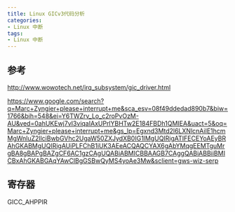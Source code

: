 ```yaml
---
title: Linux GICv3代码分析
categories: 
- Linux 中断
tags:
- Linux 中断
---
```


## 参考
http://www.wowotech.net/irq_subsystem/gic_driver.html

https://www.google.com/search?q=Marc+Zyngier+please+interrupt+me&sca_esv=08f49ddedad890b7&biw=1766&bih=548&ei=Y6TWZrv_Lo_c2roPvOzM-AU&ved=0ahUKEwj7vI3viqaIAxUPrlYBHTw2E184FBDh1QMIEA&uact=5&oq=Marc+Zyngier+please+interrupt+me&gs_lp=Egxnd3Mtd2l6LXNlcnAiIE1hcmMgWnluZ2llciBwbGVhc2UgaW50ZXJydXB0IG1lMgUQIRigATIFECEYoAEyBRAhGKABMgUQIRigAUiPLFChB1iUK3AEeACQAQCYAX6gAbYMqgEEMTguMrgBA8gBAPgBAZgCF6AC1gzCAgUQABiABMICBBAAGB7CAggQABiABBiiBMICBxAhGKABGAqYAwCIBgGSBwQyMS4yoAe3Mw&sclient=gws-wiz-serp

## 寄存器
GICC_AHPPIR
